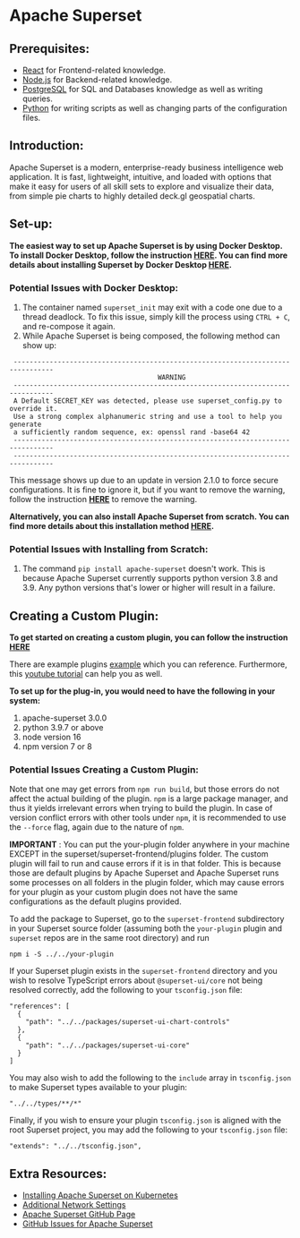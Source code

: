# Apache Superset


## Prerequisites:
* [React](https://react.dev/) for Frontend-related knowledge.
* [Node.js](https://nodejs.org/en/about) for Backend-related knowledge.
* [PostgreSQL](https://www.postgresql.org/) for SQL and Databases knowledge as well as writing queries.
* [Python](https://www.python.org/) for writing scripts as well as changing parts of the configuration files.


## Introduction:

Apache Superset is a modern, enterprise-ready business intelligence web application. It is fast, lightweight, intuitive, and loaded with options that make it easy for users of all skill sets to explore and visualize their data, from simple pie charts to highly detailed deck.gl geospatial charts.


## Set-up:

**The easiest way to set up Apache Superset is by using Docker Desktop. To install Docker Desktop, follow the instruction [HERE](https://www.docker.com/products/docker-desktop/). You can find more details about installing Superset by Docker Desktop [HERE](https://superset.apache.org/docs/installation/installing-superset-using-docker-compose).**


### Potential Issues with Docker Desktop:

1. The container named `superset_init` may exit with a code one due to a thread deadlock. To fix this issue, simply kill the process using `CTRL + C`, and re-compose it again.
2. While Apache Superset is being composed, the following method can show up:
```
 --------------------------------------------------------------------------------
                                     WARNING
 --------------------------------------------------------------------------------
 A Default SECRET_KEY was detected, please use superset_config.py to override it.
 Use a strong complex alphanumeric string and use a tool to help you generate 
 a sufficiently random sequence, ex: openssl rand -base64 42
 --------------------------------------------------------------------------------
 --------------------------------------------------------------------------------
```
This message shows up due to an update in version 2.1.0 to force secure configurations. It is fine to ignore it, but if you want to remove the warning, follow the instruction **[HERE](https://superset.apache.org/docs/installation/configuring-superset/)** to remove the warning.


**Alternatively, you can also install Apache Superset from scratch. You can find more details about this installation method [HERE](https://superset.apache.org/docs/installation/installing-superset-from-scratch).**

### Potential Issues with Installing from Scratch:

1. The command `pip install apache-superset` doesn't work. This is because Apache Superset currently supports python version 3.8 and 3.9. Any python versions that's lower or higher will result in a failure.


## Creating a Custom Plugin:

**To get started on creating a custom plugin, you can follow the instruction [HERE](https://superset.apache.org/docs/contributing/creating-viz-plugins/)**

There are example plugins [example](https://github.com/preset-io/superset-plugin-chart-liquid) which you can reference. Furthermore, this [youtube tutorial](https://www.youtube.com/watch?v=LDHFY9xTzls) can help you as well.

**To set up for the plug-in, you would need to have the following in your system:**
1) apache-superset 3.0.0
2) python 3.9.7 or above
3) node version 16
4) npm version 7 or 8

### Potential Issues Creating a Custom Plugin:

Note that one may get errors from `npm run build`, but those errors do not affect the actual building of the plugin. `npm` is a large package manager, and thus it yields irrelevant errors when trying to build the plugin. In case of version conflict errors with other tools under `npm`, it is recommended to use the `--force` flag, again due to the nature of `npm`.

**IMPORTANT** : You can put the your-plugin folder anywhere in your machine EXCEPT in the superset/superset-frontend/plugins folder. The custom plugin will fail to run and cause errors if it is in that folder. This is because those are default plugins by Apache Superset and Apache Superset runs some processes on all folders in the plugin folder, which may cause errors for your plugin as your custom plugin does not have the same configurations as the default plugins provided. 

To add the package to Superset, go to the `superset-frontend` subdirectory in your Superset source folder (assuming both the `your-plugin` plugin and `superset` repos are in the same root directory) and run
```
npm i -S ../../your-plugin
```

If your Superset plugin exists in the `superset-frontend` directory and you wish to resolve TypeScript errors about `@superset-ui/core` not being resolved correctly, add the following to your `tsconfig.json` file:

```
"references": [
  {
    "path": "../../packages/superset-ui-chart-controls"
  },
  {
    "path": "../../packages/superset-ui-core"
  }
]
```

You may also wish to add the following to the `include` array in `tsconfig.json` to make Superset types available to your plugin:

```
"../../types/**/*"
```

Finally, if you wish to ensure your plugin `tsconfig.json` is aligned with the root Superset project, you may add the following to your `tsconfig.json` file:

```
"extends": "../../tsconfig.json",
```

## Extra Resources:

* [Installing Apache Superset on Kubernetes](https://superset.apache.org/docs/installation/running-on-kubernetes)
* [Additional Network Settings](https://superset.apache.org/docs/installation/networking-settings)
* [Apache Superset GitHub Page](https://github.com/apache/superset/)
* [GitHub Issues for Apache Superset](https://github.com/apache/superset/issues)
